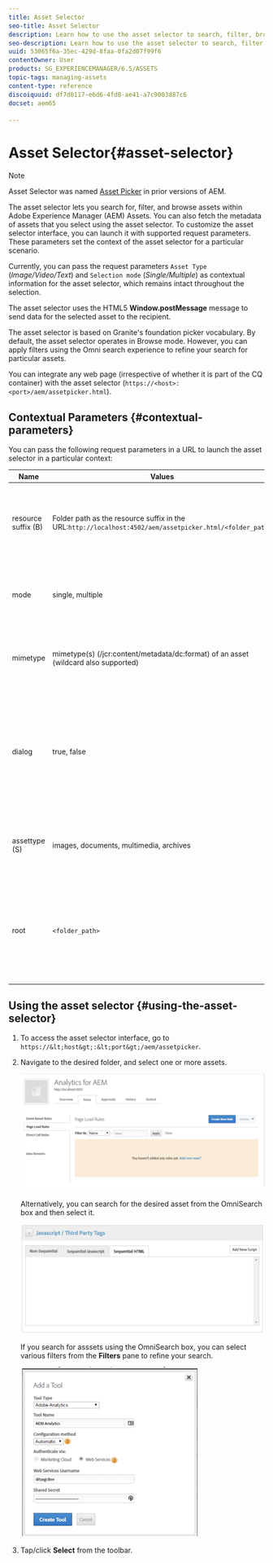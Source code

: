 ```yaml
---
title: Asset Selector
seo-title: Asset Selector
description: Learn how to use the asset selector to search, filter, browse, and fetch metadata for assets within Adobe Experience Manager (AEM) Assets. Also learn how to customize the asset selector interface.
seo-description: Learn how to use the asset selector to search, filter, browse, and fetch metadata for assets within Adobe Experience Manager (AEM) Assets. Also learn how to customize the asset selector interface.
uuid: 53065f6a-35ec-429d-8faa-0fa2d07f99f6
contentOwner: User
products: SG_EXPERIENCEMANAGER/6.5/ASSETS
topic-tags: managing-assets
content-type: reference
discoiquuid: df7d8117-e6d6-4fd8-ae41-a7c9003d87c6
docset: aem65

---
```


# Asset Selector{#asset-selector}

>[!NOTE]
>
>Asset Selector was named [Asset Picker](https://helpx.adobe.com/experience-manager/6-2/help/assets/asset-picker.html) in prior versions of AEM.

The asset selector lets you search for, filter, and browse assets within Adobe Experience Manager (AEM) Assets. You can also fetch the metadata of assets that you select using the asset selector. To customize the asset selector interface, you can launch it with supported request parameters. These parameters set the context of the asset selector for a particular scenario.

Currently, you can pass the request parameters `Asset Type` (*Image/Video/Text*) and `Selection mode` (*Single/Multiple*) as contextual information for the asset selector, which remains intact throughout the selection.

The asset selector uses the HTML5 **Window.postMessage** message to send data for the selected asset to the recipient.

The asset selector is based on Granite's foundation picker vocabulary. By default, the asset selector operates in Browse mode. However, you can apply filters using the Omni search experience to refine your search for particular assets.

You can integrate any web page (irrespective of whether it is part of the CQ container) with the asset selector (`https://<host>:<port>/aem/assetpicker.html`).

## Contextual Parameters {#contextual-parameters}

You can pass the following request parameters in a URL to launch the asset selector in a particular context:

| Name                | Values                                                                                                 | Example                                                                                                                                                                                                                                                                    | Purpose                                                                                                                                                                                             |
|---------------------|--------------------------------------------------------------------------------------------------------|----------------------------------------------------------------------------------------------------------------------------------------------------------------------------------------------------------------------------------------------------------------------------|-----------------------------------------------------------------------------------------------------------------------------------------------------------------------------------------------------|
| resource suffix (B) | Folder path as the resource suffix in the URL:`http://localhost:4502/aem/assetpicker.html/<folder_path>` | To launch the asset selector with a particular folder selected, for example with the folder /content/dam/we-retail/en/activities, selected, the URL should be of the form: `http://localhost:4502/aem/assetpicker.html/content/dam/we-retail/en/activities?assettype=images` | If you require a particular folder to be selected when the asset selector is launched, passed it as a resource suffix.                                                                              |
| mode                | single, multiple                                                                                       | `http://localhost:4502/aem/assetpicker.html?mode=multiple`  `http://localhost:4502/aem/assetpicker.html?mode=single`                                                                                                                                                             | In multiple mode, you can select several assets simultaneously using the asset selector.                                                                                                            |
| mimetype            | mimetype(s) (/jcr:content/metadata/dc:format) of an asset (wildcard also supported)                    | `http://localhost:4502/aem/assetpicker.html?mimetype=image/png`  `http://localhost:4502/aem/assetpicker.html?mimetype=*png`  `http://localhost:4502/aem/assetpicker.html?mimetype=*presentation`  `http://localhost:4502/aem/assetpicker.html?mimetype=*presentation&mimetype=*png`     | Use it to filter assets based on MIME type(s)                                                                                                                                                       |
| dialog              | true, false                                                                                            | `http://localhost:4502/aem/assetpicker.html?dialog=true`                                                                                                                                                                                                                     | Use these parameters to open the asset selector as Granite Dialog. This option is only applicable when you launch the asset selector through Granite Path Field, and configure it as pickerSrc URL. |
| assettype (S)       | images, documents, multimedia, archives                                                                | http://`localhost:4502/aem/assetpicker.html?assettype=images`  `http://localhost:4502/aem/assetpicker.html?assettype=documents`  `http://localhost:4502/aem/assetpicker.html?assettype=multimedia`  `http://localhost:4502/aem/assetpicker.html?assettype=archives`                      | Use this option to filter asset types based on the value passed.                                                                                                                                    |
| root                | `<folder_path>`                                                                                          | `http://localhost:4502/aem/assetpicker.html?assettype=images&root=/content/dam/we-retail/en/activities`                                                                                                                                                                      | Use this option to specify the root folder for the asset selector. In this case, the asset selector lets you select only child assets (direct/indirect) under the root folder.                      |

## Using the asset selector {#using-the-asset-selector}

1. To access the asset selector interface, go to `https://&lt;host&gt;:&lt;port&gt;/aem/assetpicker`.
1. Navigate to the desired folder, and select one or more assets.

   ![chlimage_1-194](assets/chlimage_1-194.png)

   Alternatively, you can search for the desired asset from the OmniSearch box and then select it.

   ![chlimage_1-195](assets/chlimage_1-195.png)

   If you search for asssets using the OmniSearch box, you can select various filters from the **Filters** pane to refine your search.

   ![chlimage_1-196](assets/chlimage_1-196.png)

1. Tap/click **Select** from the toolbar.

